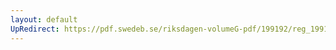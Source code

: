 ```yaml
---
layout: default
UpRedirect: https://pdf.swedeb.se/riksdagen-volumeG-pdf/199192/reg_199192/reg_199192_0149.pdf
---
```

